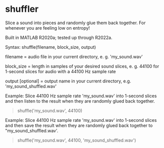 # shuffler
Slice a sound into pieces and randomly glue them back together. For whenever you are feeling low on entropy! 

Built in MATLAB R2020a; tested up through R2022a.

Syntax: shuffle(filename, block_size, output)

filename = audio file in your current directory, e. g. 'my_sound.wav'

block_size = length in samples of your desired sound slices, e. g. 44100 for 1-second slices for audio with a 44100 Hz sample rate

output [optional] = output name in your current directory, e.g. 'my_sound_shuffled.wav'

Example: Slice 44100 Hz sample rate 'my_sound.wav' into 1-second slices and then listen to the result when they are randomly glued back together.

>shuffle('my_sound.wav', 44100)

Example: Slice 44100 Hz sample rate 'my_sound.wav' into 1-second slices and then save the result when they are randomly glued back together to "my_sound_shuffled.wav'.

>shuffle('my_sound.wav', 44100, 'my_sound_shuffled.wav')
